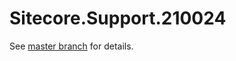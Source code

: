 # Sitecore.Support.210024

See [master branch](https://github.com/sitecoresupport/Sitecore.Support.210024) for details.